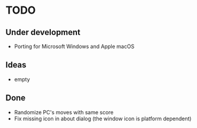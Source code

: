 # TODO

## Under development

- Porting for Microsoft Windows and Apple macOS

## Ideas

- empty

## Done

- Randomize PC's moves with same score
- Fix missing icon in about dialog (the window icon is platform dependent)

